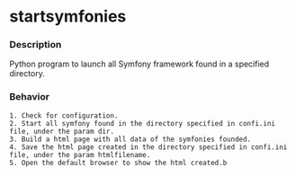 # startsymfonies

### Description
Python program to launch all Symfony framework found in a specified directory.

### Behavior
	1. Check for configuration.
	2. Start all symfony found in the directory specified in confi.ini file, under the param dir.
	3. Build a html page with all data of the symfonies founded.
	4. Save the html page created in the directory specified in confi.ini file, under the param htmlfilename.
	5. Open the default browser to show the html created.b
